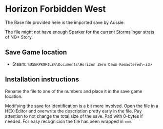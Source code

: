 # Horizon Forbidden West

The Base file provided here is the imported save by Aussie.

The file might not have enough Sparker for the current Stormslinger strats of NG+ Story.

## Save Game location
- Steam: `%USERPROFILE%\Documents\Horizon Zero Dawn Remastered\<id>`

## Installation instructions
Rename the file to one of the numbers and place it in the save game location.

Modifying the save for identification is a bit more involved. Open the file in a HEX-Editor and overwrite the description pretty early in the file. Pay attention to not change the total size of the save. Pad with 0-bytes if needed. For easy recognicion the file has been wrapped in `===`.
